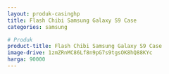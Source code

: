 ```yaml
---
layout: produk-casinghp
title: Flash Chibi Samsung Galaxy S9 Case
categories: samsung

# Produk
product-title: Flash Chibi Samsung Galaxy S9 Case
image-drive: 1zmZRnMC86Lf8n9pG7s9tgsOK8hQ88KYc
harga: 90000
---
```

